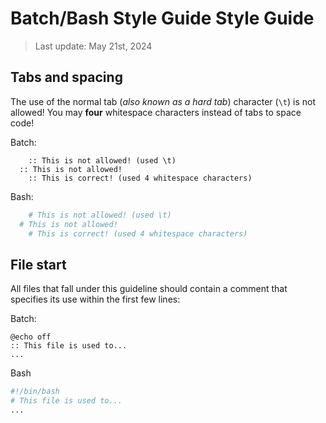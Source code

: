 # Batch/Bash Style Guide Style Guide

> Last update: May 21st, 2024

## Tabs and spacing

The use of the normal tab (*also known as a hard tab*) character (`\t`) is not allowed! You may **four** whitespace characters instead of tabs to space code!

Batch:

```batch
	:: This is not allowed! (used \t)
  :: This is not allowed!
    :: This is correct! (used 4 whitespace characters)
```

Bash:

```bash
	# This is not allowed! (used \t)
  # This is not allowed!
    # This is correct! (used 4 whitespace characters)
```

## File start

All files that fall under this guideline should contain a comment that specifies its use within the first few lines:

Batch:

```batch
@echo off
:: This file is used to...
...
```

Bash

```bash
#!/bin/bash
# This file is used to...
...
```
